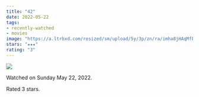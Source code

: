```yaml
---
title: "42"
date: 2022-05-22
tags:
- recently-watched
- movies
image: "https://a.ltrbxd.com/resized/sm/upload/5y/3p/zn/ra/imha8jHAqMfEGUDoe1JrYwBeW0l-0-600-0-900-crop.jpg?v=9292357dbd"
stars: "★★★"
rating: "3"
---
```


<div class="letterboxd-movie-data-content">
   <p><img src="https://a.ltrbxd.com/resized/sm/upload/5y/3p/zn/ra/imha8jHAqMfEGUDoe1JrYwBeW0l-0-600-0-900-crop.jpg?v=9292357dbd"/></p> <p>Watched on Sunday May 22, 2022.</p> 
  <p>Rated 3 stars.<p>
  <div class="float-clear"></div>
</div>
